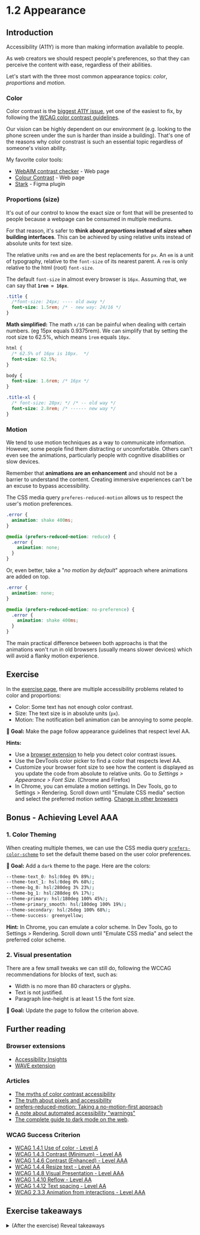# 1.2 Appearance

## Introduction

Accessibility (A11Y) is more than making information available to people.

As web creators we should respect people's preferences, so that they can perceive the content with ease, regardless of their abilities.

Let's start with the three most common appearance topics: _color_, _proportions_ and _motion_.

### Color

Color contrast is the [biggest A11Y issue](https://webaim.org/projects/million/#wcag), yet one of the easiest to fix, by following the [WCAG color contrast guidelines](https://webaim.org/articles/contrast/).

Our vision can be highly dependent on our environment (e.g. looking to the phone screen under the sun is harder than inside a building). That's one of the reasons why color constrast is such an essential topic regardless of someone's vision ability.

My favorite color tools:

- [WebAIM contrast checker](https://webaim.org/resources/contrastchecker/) - Web page
- [Colour Contrast](https://colourcontrast.cc/) - Web page
- [Stark](https://www.getstark.co/) - Figma plugin

### Proportions (size)

It's out of our control to know the exact size or font that will be presented to people because a webpage can be consumed in multiple mediums.

For that reason, it's safer to **think about _proportions_ instead of _sizes_ when building interfaces**. This can be achieved by using relative units instead of absolute units for text size.

The relative units `rem` and `em` are the best replacements for `px`. An `em` is a unit of typography, relative to the `font-size` of its nearest parent. A `rem` is only relative to the html (root) `font-size`.

The default `font-size` in almost every browser is `16px`. Assuming that, we can say that **`1rem = 16px`**.

```css
.title {
  /*font-size: 24px; ---- old away */
  font-size: 1.5rem; /* - new way: 24/16 */
}
```

**Math simplified:** The math `x/16` can be painful when dealing with certain numbers. (eg 15px equals 0.9375rem). We can simplify that by setting the root size to 62.5%, which means `1rem` equals `10px`.

```css
html {
  /* 62.5% of 16px is 10px.  */
  font-size: 62.5%;
}

body {
  font-size: 1.6rem; /* 16px */
}

.title-xl {
  /* font-size: 28px; */ /* -- old way */
  font-size: 2.8rem; /* ------ new way */
}
```

### Motion

We tend to use motion techniques as a way to communicate information. However, some people find them distracting or uncomfortable. Others can't even see the animations, particularly people with cognitive disabilities or slow devices.

Remember that **animations are an enhancement** and should not be a barrier to understand the content. Creating immersive experiences can't be an excuse to bypass accessibility.

The CSS media query `preferes-reduced-motion` allows us to respect the user's motion preferences.

```css
.error {
  animation: shake 400ms;
}

@media (prefers-reduced-motion: reduce) {
  .error {
    animation: none;
  }
}
```

Or, even better, take a "_no motion by default_" approach where animations are added on top.

```css
.error {
  animation: none;
}

@media (prefers-reduced-motion: no-preference) {
  .error {
    animation: shake 400ms;
  }
}
```

The main practical difference between both approachs is that the animations won't run in old browsers (usually means slower devices) which will avoid a flanky motion experience.

## Exercise

In the <a href="../exercises/1.2.html" target="_blank">exercise page</a>, there are multiple accessibility problems related to color and proportions:

- Color: Some text has not enough color contrast.
- Size: The text size is in absolute units (`px`).
- Motion: The notification bell animation can be annoying to some people.

**🎯 Goal:** Make the page follow appearance guidelines that respect level AA.

**Hints:**

- Use a [browser extension](#browserextensions) to help you detect color contrast issues.
- Use the DevTools color picker to find a color that respects level AA.
- Customize your browser font size to see how the content is displayed as you update the code from absolute to relative units. Go to _Settings > Appearance > Font Size_. (Chrome and Firefox)
- In Chrome, you can emulate a motion settings. In Dev Tools, go to Settings > Rendering. Scroll down until "Emulate CSS media" section and select the preferred motion setting. [Change in other browsers](https://stackoverflow.com/a/59709067/4737729)

<div></div>

## Bonus - Achieving Level AAA

### 1. Color Theming

When creating multiple themes, we can use the CSS media query [`prefers-color-scheme`](https://developer.mozilla.org/en-US/docs/Web/CSS/@media/prefers-color-scheme) to set the default theme based on the user color preferences.

**🎯 Goal:** Add a `dark` theme to the page. Here are the colors:

```css
--theme-text_0: hsl(0deg 0% 89%);
--theme-text_1: hsl(0deg 0% 68%);
--theme-bg_0: hsl(280deg 3% 23%);
--theme-bg_1: hsl(288deg 6% 17%);
--theme-primary: hsl(180deg 100% 45%);
--theme-primary_smooth: hsl(180deg 100% 19%);
--theme-secondary: hsl(26deg 100% 68%);
--theme-success: greenyellow;
```

**Hint:** In Chrome, you can emulate a color scheme. In Dev Tools, go to Settings > Rendering. Scroll down until "Emulate CSS media" and select the preferred color scheme.

### 2. Visual presentation

There are a few small tweaks we can still do, following the WCCAG recommendations for blocks of text, such as:

- Width is no more than 80 characters or glyphs.
- Text is not justified.
- Paragraph line-height is at least 1.5 the font size.

**🎯 Goal:** Update the page to follow the criterion above.

## Further reading

### Browser extensions

- [Accessibility Insights](https://accessibilityinsights.io/)
- [WAVE extension](https://wave.webaim.org/extension/)

### Articles

- [The myths of color contrast accessibility](https://uxmovement.com/buttons/the-myths-of-color-contrast-accessibility/)
- [The truth about pixels and accessibility](https://www.joshwcomeau.com/css/surprising-truth-about-pixels-and-accessibility/)
- [prefers-reduced-motion: Taking a no-motion-first approach](https://tatianamac.com/posts/prefers-reduced-motion/)
- [A note about automated accessibility "warnings"](https://www.scottohara.me/blog/2019/03/26/a-warning-about-warnings.html)
- [The complete guide to dark mode on the web](https://css-tricks.com/a-complete-guide-to-dark-mode-on-the-web/).
<!--
- [Why you shouldn't "just use pixels"](https://engageinteractive.co.uk/blog/em-vs-rem-vs-px)
- [Don’t use rem/em for paddings, margins and more](https://blog.usejournal.com/dont-use-rem-em-for-paddings-margins-and-more-94e19026b000)
  -->

### WCAG Success Criterion

- [WCAG 1.4.1 Use of color - Level A](https://www.w3.org/TR/WCAG21/#use-of-color)
- [WCAG 1.4.3 Contrast (Minimum) - Level AA](https://www.w3.org/TR/WCAG21/#contrast-minimum)
- [WCAG 1.4.6 Contrast (Enhanced) - Level AAA](https://www.w3.org/TR/WCAG21/#contrast-enhanced)
- [WCAG 1.4.4 Resize text - Level AA](https://www.w3.org/TR/WCAG21/#resize-text)
- [WCAG 1.4.8 Visual Presentation - Level AAA](https://www.w3.org/TR/WCAG21/#visual-presentation)
- [WCAG 1.4.10 Reflow - Level AA](https://www.w3.org/TR/WCAG21/#reflow)
- [WCAG 1.4.12 Text spacing - Level AA](https://www.w3.org/TR/WCAG21/#text-spacing)
- [WCAG 2.3.3 Animation from interactions - Level AAA](https://www.w3.org/TR/WCAG21/#animation-from-interactions)

## Exercise takeaways

<details>
<summary>(After the exercise) Reveal takeaways</summary>

- Color: Most of color contrast issues can be detected automatically.
- Color: As a designer, create a "Color Guidelines" in your Design System, showing correct and incorrect color combinations.
- Proportions: Prefer relative units for text and containers sizes.
- Proportions: Pages should be responsive at least up to 200% zoom.
- Animations: Adopt a "no-motion-first" approach. Provide both alternatives with and without motion based on users preference.
- Custom preferences: When creating a preference toggle (e.g. dark theme), ensure its initial value matches the default user preferences and that it persits on page refresh.
</details>
